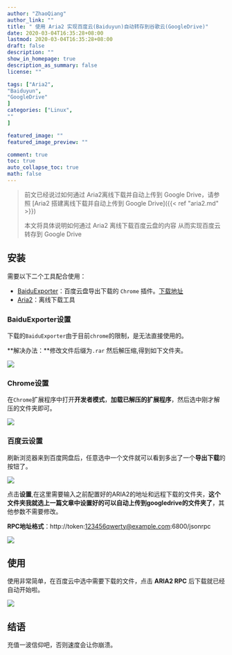 ```yaml
---
author: "ZhaoQiang"
author_link: ""
title: " 使用 Aria2 实现百度云(Baiduyun)自动转存到谷歌云(GoogleDrive)"
date: 2020-03-04T16:35:28+08:00
lastmod: 2020-03-04T16:35:28+08:00
draft: false
description: ""
show_in_homepage: true
description_as_summary: false
license: ""

tags: ["Aria2",
"Baiduyun",
"GoogleDrive"
]
categories: ["Linux",
""
]

featured_image: ""
featured_image_preview: ""

comment: true
toc: true
auto_collapse_toc: true
math: false
---
```


> 前文已经说过如何通过 Aria2离线下载并自动上传到 Google Drive，请参照 [Aria2 搭建离线下载并自动上传到 Google Drive]({{< ref "aria2.md" >}})
>
> 本文将具体说明如何通过 Aria2 离线下载百度云盘的内容 从而实现百度云转存到 Google Drive

## 安装

需要以下二个工具配合使用：

- [BaiduExporter](https://github.com/acgotaku/BaiduExporter/releases/download/v0.8.5/Exporter.crx)：百度云盘导出下载的 `Chrome` 插件。[下载地址](https://github.com/acgotaku/BaiduExporter/releases/download/v0.8.5/Exporter.crx)
- [Aria2](https://github.com/aria2/aria2)：离线下载工具

### BaiduExporter设置

下载的`BaiduExporter`由于目前`chrome`的限制，是无法直接使用的。

**解决办法：**修改文件后缀为`.rar` 然后解压缩,得到如下文件夹。

![](https://nashome-image-bucket.oss-cn-shanghai.aliyuncs.com/Images/aria2baiduyun/01.png)

### Chrome设置

在`Chrome`扩展程序中打开**开发者模式**，**加载已解压的扩展程序**，然后选中刚才解压的文件夹即可。

![](https://nashome-image-bucket.oss-cn-shanghai.aliyuncs.com/Images/aria2baiduyun/02.png)

### 百度云设置

刷新浏览器来到百度网盘后，任意选中一个文件就可以看到多出了一个**导出下载**的按钮了。

![](https://nashome-image-bucket.oss-cn-shanghai.aliyuncs.com/Images/aria2baiduyun/03.png)

点击**设置**,在这里需要输入之前配置好的ARIA2的地址和远程下载的文件夹，**这个文件夹我就选上一篇文章中设置好的可以自动上传到googledrive的文件夹了**，其他参数不需要修改。

**RPC地址格式**：http://token:123456qwerty@example.com:6800/jsonrpc

![](https://nashome-image-bucket.oss-cn-shanghai.aliyuncs.com/Images/aria2baiduyun/04.png)

## 使用

使用非常简单，在百度云中选中需要下载的文件，点击 **ARIA2 RPC** 后下载就已经自动开始啦。

![](https://nashome-image-bucket.oss-cn-shanghai.aliyuncs.com/Images/aria2baiduyun/05.png)

## 结语

充值一波信仰吧，否则速度会让你崩溃。